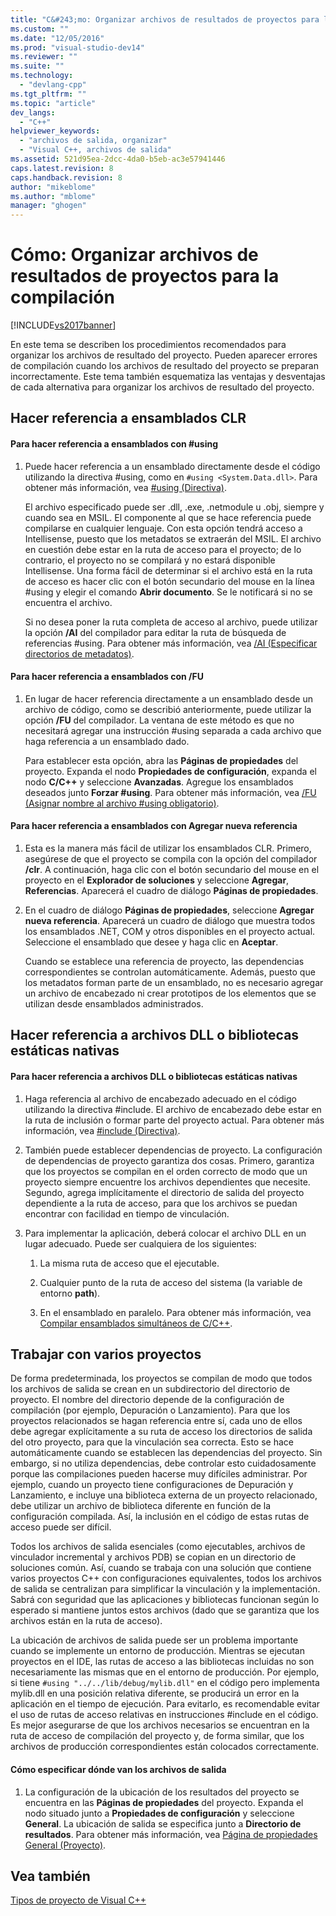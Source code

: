 ```yaml
---
title: "C&#243;mo: Organizar archivos de resultados de proyectos para la compilaci&#243;n | Microsoft Docs"
ms.custom: ""
ms.date: "12/05/2016"
ms.prod: "visual-studio-dev14"
ms.reviewer: ""
ms.suite: ""
ms.technology: 
  - "devlang-cpp"
ms.tgt_pltfrm: ""
ms.topic: "article"
dev_langs: 
  - "C++"
helpviewer_keywords: 
  - "archivos de salida, organizar"
  - "Visual C++, archivos de salida"
ms.assetid: 521d95ea-2dcc-4da0-b5eb-ac3e57941446
caps.latest.revision: 8
caps.handback.revision: 8
author: "mikeblome"
ms.author: "mblome"
manager: "ghogen"
---
```

# C&#243;mo: Organizar archivos de resultados de proyectos para la compilaci&#243;n
[!INCLUDE[vs2017banner](../assembler/inline/includes/vs2017banner.md)]

En este tema se describen los procedimientos recomendados para organizar los archivos de resultado del proyecto.  Pueden aparecer errores de compilación cuando los archivos de resultado del proyecto se preparan incorrectamente.  Este tema también esquematiza las ventajas y desventajas de cada alternativa para organizar los archivos de resultado del proyecto.  
  
## Hacer referencia a ensamblados CLR  
  
#### Para hacer referencia a ensamblados con \#using  
  
1.  Puede hacer referencia a un ensamblado directamente desde el código utilizando la directiva \#using, como en `#using <System.Data.dll>`.  Para obtener más información, vea [\#using \(Directiva\)](../preprocessor/hash-using-directive-cpp.md).  
  
     El archivo especificado puede ser .dll, .exe, .netmodule u .obj, siempre y cuando sea en MSIL.  El componente al que se hace referencia puede compilarse en cualquier lenguaje.  Con esta opción tendrá acceso a Intellisense, puesto que los metadatos se extraerán del MSIL.  El archivo en cuestión debe estar en la ruta de acceso para el proyecto; de lo contrario, el proyecto no se compilará y no estará disponible Intellisense.  Una forma fácil de determinar si el archivo está en la ruta de acceso es hacer clic con el botón secundario del mouse en la línea \#using y elegir el comando **Abrir documento**.  Se le notificará si no se encuentra el archivo.  
  
     Si no desea poner la ruta completa de acceso al archivo, puede utilizar la opción **\/AI** del compilador para editar la ruta de búsqueda de referencias \#using.  Para obtener más información, vea [\/AI \(Especificar directorios de metadatos\)](../build/reference/ai-specify-metadata-directories.md).  
  
#### Para hacer referencia a ensamblados con \/FU  
  
1.  En lugar de hacer referencia directamente a un ensamblado desde un archivo de código, como se describió anteriormente, puede utilizar la opción **\/FU** del compilador.  La ventana de este método es que no necesitará agregar una instrucción \#using separada a cada archivo que haga referencia a un ensamblado dado.  
  
     Para establecer esta opción, abra las **Páginas de propiedades** del proyecto.  Expanda el nodo **Propiedades de configuración**, expanda el nodo **C\/C\+\+** y seleccione **Avanzadas**.  Agregue los ensamblados deseados junto **Forzar \#using**.  Para obtener más información, vea [\/FU \(Asignar nombre al archivo \#using obligatorio\)](../build/reference/fu-name-forced-hash-using-file.md).  
  
#### Para hacer referencia a ensamblados con Agregar nueva referencia  
  
1.  Esta es la manera más fácil de utilizar los ensamblados CLR.  Primero, asegúrese de que el proyecto se compila con la opción del compilador **\/clr**.  A continuación, haga clic con el botón secundario del mouse en el proyecto en el **Explorador de soluciones** y seleccione **Agregar**, **Referencias**.  Aparecerá el cuadro de diálogo **Páginas de propiedades**.  
  
2.  En el cuadro de diálogo **Páginas de propiedades**, seleccione **Agregar nueva referencia**.  Aparecerá un cuadro de diálogo que muestra todos los ensamblados .NET, COM y otros disponibles en el proyecto actual.  Seleccione el ensamblado que desee y haga clic en **Aceptar**.  
  
     Cuando se establece una referencia de proyecto, las dependencias correspondientes se controlan automáticamente.  Además, puesto que los metadatos forman parte de un ensamblado, no es necesario agregar un archivo de encabezado ni crear prototipos de los elementos que se utilizan desde ensamblados administrados.  
  
## Hacer referencia a archivos DLL o bibliotecas estáticas nativas  
  
#### Para hacer referencia a archivos DLL o bibliotecas estáticas nativas  
  
1.  Haga referencia al archivo de encabezado adecuado en el código utilizando la directiva \#include.  El archivo de encabezado debe estar en la ruta de inclusión o formar parte del proyecto actual.  Para obtener más información, vea [\#include \(Directiva\)](../preprocessor/hash-include-directive-c-cpp.md).  
  
2.  También puede establecer dependencias de proyecto.  La configuración de dependencias de proyecto garantiza dos cosas.  Primero, garantiza que los proyectos se compilan en el orden correcto de modo que un proyecto siempre encuentre los archivos dependientes que necesite.  Segundo, agrega implícitamente el directorio de salida del proyecto dependiente a la ruta de acceso, para que los archivos se puedan encontrar con facilidad en tiempo de vinculación.  
  
3.  Para implementar la aplicación, deberá colocar el archivo DLL en un lugar adecuado.  Puede ser cualquiera de los siguientes:  
  
    1.  La misma ruta de acceso que el ejecutable.  
  
    2.  Cualquier punto de la ruta de acceso del sistema \(la variable de entorno **path**\).  
  
    3.  En el ensamblado en paralelo.  Para obtener más información, vea [Compilar ensamblados simultáneos de C\/C\+\+](../build/building-c-cpp-side-by-side-assemblies.md).  
  
## Trabajar con varios proyectos  
 De forma predeterminada, los proyectos se compilan de modo que todos los archivos de salida se crean en un subdirectorio del directorio de proyecto.  El nombre del directorio depende de la configuración de compilación \(por ejemplo,  Depuración o Lanzamiento\).  Para que los proyectos relacionados se hagan referencia entre sí, cada uno de ellos debe agregar explícitamente a su ruta de acceso los directorios de salida del otro proyecto, para que la vinculación sea correcta.  Esto se hace automáticamente cuando se establecen las dependencias del proyecto.  Sin embargo, si no utiliza dependencias, debe controlar esto cuidadosamente porque las compilaciones pueden hacerse muy difíciles administrar.  Por ejemplo, cuando un proyecto tiene configuraciones de Depuración y Lanzamiento, e incluye una biblioteca externa de un proyecto relacionado, debe utilizar un archivo de biblioteca diferente en función de la configuración compilada.  Así, la inclusión en el código de estas rutas de acceso puede ser difícil.  
  
 Todos los archivos de salida esenciales \(como ejecutables, archivos de vinculador incremental y archivos PDB\) se copian en un directorio de soluciones común.  Así, cuando se trabaja con una solución que contiene varios proyectos C\+\+ con configuraciones equivalentes, todos los archivos de salida se centralizan para simplificar la vinculación y la implementación.  Sabrá con seguridad que las aplicaciones y bibliotecas funcionan según lo esperado si mantiene juntos estos archivos \(dado que se garantiza que los archivos están en la ruta de acceso\).  
  
 La ubicación de archivos de salida puede ser un problema importante cuando se implemente un entorno de producción.  Mientras se ejecutan proyectos en el IDE, las rutas de acceso a las bibliotecas incluidas no son necesariamente las mismas que en el entorno de producción.  Por ejemplo, si tiene `#using "../../lib/debug/mylib.dll"` en el código pero implementa mylib.dll en una posición relativa diferente, se producirá un error en la aplicación en el tiempo de ejecución.  Para evitarlo, es recomendable evitar el uso de rutas de acceso relativas en instrucciones \#include en el código.  Es mejor asegurarse de que los archivos necesarios se encuentran en la ruta de acceso de compilación del proyecto y, de forma similar, que los archivos de producción correspondientes están colocados correctamente.  
  
#### Cómo especificar dónde van los archivos de salida  
  
1.  La configuración de la ubicación de los resultados del proyecto se encuentra en las **Páginas de propiedades** del proyecto.  Expanda el nodo situado junto a **Propiedades de configuración** y seleccione **General**.  La ubicación de salida se especifica junto a **Directorio de resultados**.  Para obtener más información, vea [Página de propiedades General \(Proyecto\)](../ide/general-property-page-project.md).  
  
## Vea también  
 [Tipos de proyecto de Visual C\+\+](../ide/visual-cpp-project-types.md)